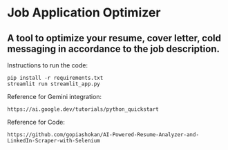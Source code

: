# Job Application Optimizer
## A tool to optimize your resume, cover letter, cold messaging in accordance to the job description.

Instructions to run the code:
```
pip install -r requirements.txt
streamlit run streamlit_app.py
```

Reference for Gemini integration:
```
https://ai.google.dev/tutorials/python_quickstart
```

Reference for Code:
```
https://github.com/gopiashokan/AI-Powered-Resume-Analyzer-and-LinkedIn-Scraper-with-Selenium
```
